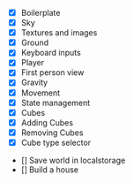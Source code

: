 - [x] Boilerplate
- [x] Sky
- [x] Textures and images
- [x] Ground
- [x] Keyboard inputs
- [x] Player
- [x] First person view
- [x] Gravity
- [x] Movement
- [x] State management
- [x] Cubes
- [x] Adding Cubes
- [x] Removing Cubes
- [x] Cube type selector
- [] Save world in localstorage
- [] Build a house
